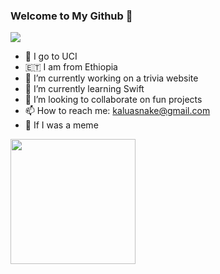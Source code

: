### Welcome to My Github 👋

<img src="https://imagizer.imageshack.com/img924/4564/rerFgP.png"/>

- 🏫 I go to UCI 
- 🇪🇹 I am from Ethiopia
- 🔭 I’m currently working on a trivia website
- 🌱 I’m currently learning Swift
- 👯 I’m looking to collaborate on fun projects
- 📫 How to reach me: kaluasnake@gmail.com
- 👻 If I was a meme
 <img width=200px src="https://wompampsupport.azureedge.net/fetchimage?siteId=7575&v=2&jpgQuality=100&width=700&url=https%3A%2F%2Fi.kym-cdn.com%2Fentries%2Ficons%2Ffacebook%2F000%2F028%2F021%2Fwork.jpg"/>
 
